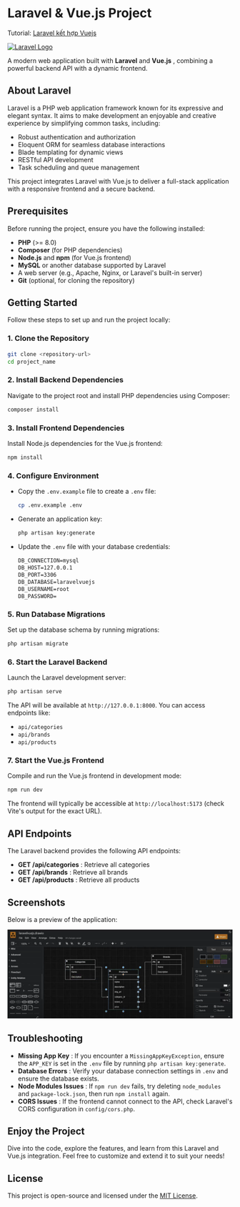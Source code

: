 # Laravel & Vue.js Project

Tutorial: [Laravel kết hợp Vuejs](https://www.youtube.com/playlist?list=PLWTu87GngvNzDYBAL67H2L1ivj2ixD--f)

[
![Laravel Logo](https://raw.githubusercontent.com/laravel/art/master/logo-lockup/5%20SVG/2%20CMYK/1%20Full%20Color/laravel-logolockup-cmyk-red.svg)
](https://laravel.com/)

A modern web application built with **Laravel** and **Vue.js** , combining a powerful backend API with a dynamic frontend.

## About Laravel

Laravel is a PHP web application framework known for its expressive and elegant syntax. It aims to make development an enjoyable and creative experience by simplifying common tasks, including:

-   Robust authentication and authorization
-   Eloquent ORM for seamless database interactions
-   Blade templating for dynamic views
-   RESTful API development
-   Task scheduling and queue management

This project integrates Laravel with Vue.js to deliver a full-stack application with a responsive frontend and a secure backend.

## Prerequisites

Before running the project, ensure you have the following installed:

-   **PHP** (>= 8.0)
-   **Composer** (for PHP dependencies)
-   **Node.js** and **npm** (for Vue.js frontend)
-   **MySQL** or another database supported by Laravel
-   A web server (e.g., Apache, Nginx, or Laravel's built-in server)
-   **Git** (optional, for cloning the repository)

## Getting Started

Follow these steps to set up and run the project locally:

### 1. Clone the Repository

```bash
git clone <repository-url>
cd project_name
```

### 2. Install Backend Dependencies

Navigate to the project root and install PHP dependencies using Composer:

```bash
composer install
```

### 3. Install Frontend Dependencies

Install Node.js dependencies for the Vue.js frontend:

```bash
npm install
```

### 4. Configure Environment

-   Copy the `.env.example` file to create a `.env` file:
    ```bash
    cp .env.example .env
    ```
-   Generate an application key:
    ```bash
    php artisan key:generate
    ```
-   Update the `.env` file with your database credentials:
    ```env
    DB_CONNECTION=mysql
    DB_HOST=127.0.0.1
    DB_PORT=3306
    DB_DATABASE=laravelvuejs
    DB_USERNAME=root
    DB_PASSWORD=
    ```

### 5. Run Database Migrations

Set up the database schema by running migrations:

```bash
php artisan migrate
```

### 6. Start the Laravel Backend

Launch the Laravel development server:

```bash
php artisan serve
```

The API will be available at `http://127.0.0.1:8000`. You can access endpoints like:

-   `api/categories`
-   `api/brands`
-   `api/products`

### 7. Start the Vue.js Frontend

Compile and run the Vue.js frontend in development mode:

```bash
npm run dev
```

The frontend will typically be accessible at `http://localhost:5173` (check Vite's output for the exact URL).

## API Endpoints

The Laravel backend provides the following API endpoints:

-   **GET /api/categories** : Retrieve all categories
-   **GET /api/brands** : Retrieve all brands
-   **GET /api/products** : Retrieve all products

## Screenshots

Below is a preview of the application:

![Application Screenshot](image/README/1749790165893.png)

## Troubleshooting

-   **Missing App Key** : If you encounter a `MissingAppKeyException`, ensure the `APP_KEY` is set in the `.env` file by running `php artisan key:generate`.
-   **Database Errors** : Verify your database connection settings in `.env` and ensure the database exists.
-   **Node Modules Issues** : If `npm run dev` fails, try deleting `node_modules` and `package-lock.json`, then run `npm install` again.
-   **CORS Issues** : If the frontend cannot connect to the API, check Laravel's CORS configuration in `config/cors.php`.

## Enjoy the Project

Dive into the code, explore the features, and learn from this Laravel and Vue.js integration. Feel free to customize and extend it to suit your needs!

## License

This project is open-source and licensed under the [MIT License](https://opensource.org/licenses/MIT).
